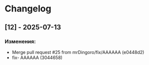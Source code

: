 # Changelog

## [12] - 2025-07-13

### Изменения:
- Merge pull request #25 from mrDingoro/fix/AAAAAA (e0448d2)
- fix- AAAAAA (3044658)

<!-- Предыдущие релизы будут добавлены здесь -->
